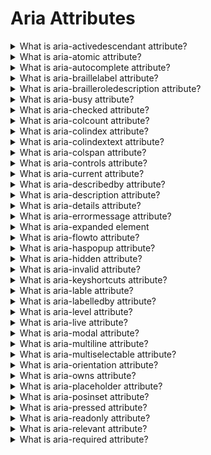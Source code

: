 # Aria Attributes

<details>
  <summary>What is aria-activedescendant attribute?</summary>

The aria-activedescendant property provides a method of managing focus for assistive technologies on interactive elements when they contain multiple focusable descendants, such as menus, grids, and toolbars. Instead of the screen reader moving focus between owned elements, aria-activedescendant can be used on container elements to refer to the currently active element, informing assistive technology users of the currently active element when focused.

This attribute is only relevant on elements with role of composite widget, combobox, textbox, group, or application whose id is referenced as the attribute value.

Example:

    <div role="toolbar" tabindex="0" aria-activedescendant="button1">
      <img src="btncut.png" id="button1" role="button" alt="cut" />
      <img src="btncopy.png" id="button2" role="button" alt="copy" />
      <img src="btnpaste.png" id="button3" role="button" alt="paste" />
    </div>

[More >>](https://developer.mozilla.org/en-US/docs/Web/Accessibility/ARIA/Attributes/aria-activedescendant)

</details>

<details>
  <summary>What is aria-atomic attribute?</summary>

Live regions are sections of a web page that are updated, whether by user interaction or not, when user focus is elsewhere. As they update outside the user's focus, assistive technologies such as screen readers may not "see" the update to report it to the user.

Values:

- false (default) - present only the changed node or nodes.
- true - present the entire changed region as a whole, including the author-defined label if one exists.

[More >>](https://developer.mozilla.org/en-US/docs/Web/Accessibility/ARIA/Attributes/aria-atomic)

</details>

<details>
  <summary>What is aria-autocomplete attribute?</summary>

The aria-autocomplete attribute indicates whether inputting text could trigger display of one or more predictions of the user's intended value for a combobox, searchbox, or textbox and specifies how predictions will be presented if they are made.

Values:

- none (default) - When a user is providing input, not automatic suggestion is displayed.
- inline - aria-autocomplete="inline" text suggesting one way to complete the provided input may be dynamically inserted after the caret.
- list - aria-autocomplete="list" When a user is providing input, an element containing a collection of values that could complete the provided input may be displayed.
- both - aria-autocomplete="both" an input to offer both models at the same time. When a user is providing input, an element containing a collection of values that could complete the provided input may be displayed. If displayed, one value in the collection is automatically selected, and the text needed to complete the automatically selected value appears after the caret in the input.

Example:

    <input id="cb1-edit" class="cb_edit" type="text" tabindex="0" role="combobox" aria-autocomplete="inline" aria-owns="list" />
    <ul id="list" tabindex="-1" role="listbox" aria-expanded="true">
      <li id ​​= "cb1-opt1" role = "option"> Qingchuan </ li>
      <li id ​​= "cb1-opt2" role = "option"> Цзин Цю </ li>
      <li id ​​= "cb1-opt3" role = "option"> Хуан Сяосянь </ li>
    </ul>

[More >>](https://developer.mozilla.org/en-US/docs/Web/Accessibility/ARIA/Attributes/aria-autocomplete)

</details>

<details>
  <summary>What is aria-braillelabel attribute?</summary>

The global aria-braillelabel attribute is similar to the global aria-label in that it defines a string value that labels the current element. While aria-label is read by the screen reader, the contents of the aria-braillelabel attribute are converted into Braille; providing the user with a recognizable name of the object in Braille.

Example:

    <button aria-braillelabel="***">
      <img alt="3 out of 5 stars" src="three_stars.png" />
    </button>

[More >>](https://developer.mozilla.org/en-US/docs/Web/Accessibility/ARIA/Attributes/aria-braillelabel)

</details>

<details>
  <summary>What is aria-brailleroledescription attribute?</summary>

The global aria-brailleroledescription attribute defines a human-readable, author-localized abbreviated description for the role of an element intended to be converted into Braille.

Example:

    <article
      aria-roledescription="slide"
      aria-brailleroledescription="sld"
      aria-labelledby="slide1heading">
      <h1 id="slide1heading">Welcome to my talk</h1>
      <img alt="Me" src="images/me.jpg" />
    </article>

[More >>](https://developer.mozilla.org/en-US/docs/Web/Accessibility/ARIA/Attributes/aria-brailleroledescription)

</details>

<details>
  <summary>What is aria-busy attribute?</summary>

Used in ARIA live regions, the global aria-busy state indicates an element is being modified and that assistive technologies may want to wait until the changes are complete before informing the user about the update.

When multiple parts of a live region need to be loaded before changes are announced to the user, set aria-busy="true" until loading is complete. Then set to aria-busy="false". This prevents assistive technologies from announcing changes before updates are done.

[More >>](https://developer.mozilla.org/en-US/docs/Web/Accessibility/ARIA/Attributes/aria-busy)

</details>

<details>
  <summary>What is aria-checked attribute?</summary>

The aria-checked attribute indicates the current "checked" state of checkboxes, radio buttons, and other widgets.

Values:

- false - the element supports being checked but is not currently checked.
- true - the element is checked.
- mixed - for checkbox and menuitemcheckbox only, equivalent to indeterminate, indicating a mixed mode value of neither checked nor unchecked.
- undefined (default) - the element does not support being checked.

Example:

    <span
      role="checkbox"
      id="checkBoxInput"
      aria-checked="false"
      tabindex="0"
      aria-labelledby="chk15-label"></span>
    <label id="chk15-label">Subscribe to the newsletter</label>

[More >>](https://developer.mozilla.org/en-US/docs/Web/Accessibility/ARIA/Attributes/aria-checked)

</details>

<details>
  <summary>What is aria-colcount attribute?</summary>

The aria-colcount attribute defines the total number of columns in a table, grid, or treegrid when not all columns are present in the DOM.

Example:

    <div role="grid" aria-colcount="6">
      <div role="rowgroup">
        <div role="row">
          <div role="columnheader" aria-colindex="1">First name</div>
          <div role="columnheader" aria-colindex="2">Last name</div>
          <div role="columnheader" aria-colindex="5">City</div>
          <div role="columnheader" aria-colindex="6">Zip</div>
        </div>
      </div>
      <div role="rowgroup">
        <div role="row">
          <div role="gridcell" aria-colindex="1">Debra</div>
          <div role="gridcell" aria-colindex="2">Burks</div>
          <div role="gridcell" aria-colindex="5">New York</div>
          <div role="gridcell" aria-colindex="6">14127</div>
        </div>
      </div>
      …
    </div>

[More >>](https://developer.mozilla.org/en-US/docs/Web/Accessibility/ARIA/Attributes/aria-colcount)

</details>

<details>
  <summary>What is aria-colindex attribute?</summary>

The aria-colindex attribute defines an element's column index or position with respect to the total number of columns within a table, grid, or treegrid.

[More >>](https://developer.mozilla.org/en-US/docs/Web/Accessibility/ARIA/Attributes/aria-colindex)

</details>

<details>
  <summary>What is aria-colindextext attribute?</summary>

The aria-colindextext attribute defines a human readable text alternative of the numeric aria-colindex.

[More >>](https://developer.mozilla.org/en-US/docs/Web/Accessibility/ARIA/Attributes/aria-colindextext)

</details>

<details>
  <summary>What is aria-colspan attribute?</summary>

The aria-colspan attribute defines the number of columns spanned by a cell or gridcell within a table, grid, or treegrid.

[More >>](https://developer.mozilla.org/en-US/docs/Web/Accessibility/ARIA/Attributes/aria-colspan)

</details>

<details>
  <summary>What is aria-controls attribute?</summary>

When an interactive or input control, be it a checkbox, radio button, tab panel, icon, toggles, or other, has an impact on another element in a document or application, the aria-controls attribute should be included to indicate which element or elements the user interface widget controls. The aria-controls attribute identifies the element (or elements) whose contents or presence are controlled by the element on which the attribute is set, regardless of what type of interaction initiates the impacted behavior.

Example:

    <h3 id="tab1" aria-selected="true" aria-controls="panel1" aria-extended = "true" role = "tab" tabindex = "0"> Девушки </ h3>

    <div id="panel1" aria-labelledby="tab1" aria-hidden="false" role="tabpanel">
      <h3 tabindex = "0"> Пожалуйста, выберите свою любимую красавицу ... </ h3>
    </div>

[More >>](https://developer.mozilla.org/en-US/docs/Web/Accessibility/ARIA/Attributes/aria-controls)

</details>

<details>
  <summary>What is aria-current attribute?</summary>

When you have a group of related elements, such as several links in a breadcrumb or steps in a multi-step flow, with one element in the group styled differently from the others to indicate to the sighted user that this is the current element within its group, the aria-current should be used to inform the assistive technology user what has been indicated via styling.

Values:

- page - Represents the current page within a set of pages such as the link to the current document in a breadcrumb.
- step - Represents the current step within a process such as the current step in an enumerated multi step checkout flow .
- location - Represents the current location within an environment or context such as the image that is visually highlighted as the current component of a flow chart.
- date - Represents the current date within a collection of dates such as the current date within a calendar.
- time - Represents the current time within a set of times such as the current time within a timetable.
- true - Represents the current item within a set.
- false (default) - Does not represent the current item within a set.

Examples:

    <nav aria-label="Breadcrumb" class="breadcrumb">
      <ol>
        <li>
          <a href="../../../../../"> Web technology for developers </a>
        </li>
        <li>
          <a href="../../../../"> Accessibility </a>
        </li>
        <li>
          <a href="../../../"> ARIA </a>
        </li>
        <li>
          <a href="../../"> ARIA States and Properties </a>
        </li>
        <li>
          <a href="./" aria-current="page"> ARIA: `aria-current` attribute </a>
        </li>
      </ol>
    </nav>

[More >>](https://developer.mozilla.org/en-US/docs/Web/Accessibility/ARIA/Attributes/aria-current)

</details>

<details>
  <summary>What is aria-describedby attribute?</summary>

The aria-describedby attribute lists the ids of the elements that describe the object. It is used to establish a relationship between widgets or groups and the text that describes them.

Example:

    <button aria-describedby="trash-desc">Move to trash</button>
    …

    <p id="trash-desc">
      Items in the trash will be permanently removed after 30 days.
    </p>

[More >>](https://developer.mozilla.org/en-US/docs/Web/Accessibility/ARIA/Attributes/aria-describedby)

</details>

<details>
  <summary>What is aria-description attribute?</summary>

The global aria-description attribute provides a mechanism for the developer to describe or annotate the current element providing greater context for assistive technology users.

Example:

    <div
      role="application"
      aria-label="calendar"
      aria-description="Game schedule for the Boston Red Sox 2021 Season">
      <h1>Red Sox 2021</h1>
      <div role="grid">…</div>
    </div>

[More >>](https://developer.mozilla.org/en-US/docs/Web/Accessibility/ARIA/Attributes/aria-description)

</details>

<details>
  <summary>What is aria-details attribute?</summary>

The aria-details attribute can be used to provide additional information or complex descriptions to an object. It is used to inform assistive technology users about the content by providing more in-depth information, whether that content is within the current document or a link to additional assets.

Example:

    <p>The <strong>cubic-bezier()<strong> functional notation defines a cubic
      <span role="term" aria-details="bezier bezImg">Bézier curve</span>. As
      these curves are continuous, they are often used to smooth down the start and
      end of the curve and are therefore sometimes called easing functions.
    </p>

    <p role="definition" id="bezier">A <strong>Bézier curve</strong>,
    (Pronounced \ ˈbe-zē-ˌā \)
    <i aria-description="English pronunciation">BEH-zee-ay</i>) is a mathematically
    described curve used in computer graphics and animation. The curve is defined
    by a set of control points with a minimum of two. Web related graphics
    and animations use Cubic Béziers, which are curves with four control
    points P<sub>0</sub>, P<sub>1</sub>, P<sub>2</sub>, and P<sub>3</sub>.
    </p>

    <a href="bezierExplanation.html" id="bezImg"
      aria-label="Explanation of Bézier curve in CSS timing functions">
      <img alt="Animated Bézier curve showing 4 control points." src="bezier.gif">
    </a>

[More >>](https://developer.mozilla.org/en-US/docs/Web/Accessibility/ARIA/Attributes/aria-details)

</details>

<details>
  <summary>What is aria-errormessage attribute?</summary>

When there is a user-created error, you want to let them know it exists and tell them how to fix it. There are two attributes you need to use: set aria-invalid="true" to define the object as being in an error state, then add the aria-errormessage attribute with the value being the id of the element containing the error message text for that object.

Example:

    <p>
      <label for="email">Email address:</label>
      <input
        type="email"
        name="email"
        id="email"
        aria-invalid="true"
        aria-errormessage="err1" />
      <span id="err1" class="errormessage">Error: Enter a valid email address</span>
    </p>

[More >>](https://developer.mozilla.org/en-US/docs/Web/Accessibility/ARIA/Attributes/aria-errormessage)

</details>

<details>
  <summary>What is aria-expanded element</summary>

There are several widgets that can be expanded and collapsed, including menus, dialogs, and accordion panels. Each of these objects, in turn, has an interactive element that controls their opening and closing. The aria-expanded attribute is applied to this focusable, interactive control that toggles the visibility of the object.

Example:

    <label for="username">Username</label>
    <input id="username" name="username" aria-describedby="username-desc" />
    <button
      aria-expanded="false"
      aria-controls="username-desc"
      aria-label="Help about username"
      type="button">
      <span aria-hidden="true">?</span>
    </button>
    <p id="username-desc" hidden>
      Your username is the name that you use to log in to this service.
    </p>

[More >>](https://developer.mozilla.org/en-US/docs/Web/Accessibility/ARIA/Attributes/aria-expanded)

</details>

<details>
  <summary>What is aria-flowto attribute?</summary>

The global aria-flowto attribute identifies the next element (or elements) in an alternate reading order of content. This allows assistive technology to override the general default of reading in document source order at the user's discretion.

[More >>](https://developer.mozilla.org/en-US/docs/Web/Accessibility/ARIA/Attributes/aria-flowto)

</details>

<details>
  <summary>What is aria-haspopup attribute?</summary>

In ARIA, interactive menus, listboxes, trees, grids, and dialogs that appear on top of other content when triggered to appear are considered "popups". These popups are triggered by one or more interactive elements on the page. The availability and type of popup the interactive element will trigger should be identified with the aria-haspopup state.

- false (default) - The element does not have a popup.
- true - The popup is a menu.
- menu - The popup is a menu.
- listbox - The popup is a listbox.
- tree - The popup is a tree.
- grid - The popup is a grid.
- dialog - The popup is a dialog.

[More >>](https://developer.mozilla.org/en-US/docs/Web/Accessibility/ARIA/Attributes/aria-haspopup)

</details>

<details>
  <summary>What is aria-hidden attribute?</summary>

The aria-hidden state indicates whether the element is exposed to an accessibility API.

- false - The element is exposed to the accessibility API as if it was rendered.
- true - The element is hidden from the accessibility API.
- undefined (default) - The element's hidden state is determined by the user agent based on whether it is rendered.

[More >>](https://developer.mozilla.org/en-US/docs/Web/Accessibility/ARIA/Attributes/aria-hidden)

</details>

<details>
  <summary>What is aria-invalid attribute?</summary>

The aria-invalid attribute is used to indicate that the value entered into an input field is not in a format or a value the application will accept. This may include formats such as email addresses or telephone numbers. aria-invalid can also be used to indicate that a required field is empty.

- grammar - A grammatical error was detected.
- false (default) - There are no detected errors in the value.
- spelling - A spelling error was detected.
- true - The value entered by the user has failed validation.

Example:

    <ul>
      <li>
        <label for="name">Full Name</label>
        <input
          type="text"
          name="name"
          id="name"
          aria-required="true"
          aria-invalid="false"
          onblur="checkValidity('name', ' ', 'Invalid name entered (requires both first and last name)');" />
      </li>
      <li>
        <label for="email">Email Address</label>
        <input
          type="email"
          name="email"
          id="email"
          aria-required="true"
          aria-invalid="false"
          onblur="checkValidity('email', '@', 'Invalid e-mail address');" />
      </li>
    </ul>

[More >>](https://developer.mozilla.org/en-US/docs/Web/Accessibility/ARIA/Attributes/aria-invalid)

</details>

<details>
  <summary>What is aria-keyshortcuts attribute?</summary>

A keyboard shortcut is a series of one or several keys that tells software to perform a pre-programmed action. Keyboard shortcuts enable keyboard users to invoke commands using the keyboard that would otherwise require accessing a menu or using touch or a mouse. The aria-keyshortcuts property defines the keyboard keys that have been implemented to activate or give focus to the element on which the attribute is set.

Value examples:

    aria-keyshortcuts="A"
    aria-keyshortcuts="Shift+Space"
    aria-keyshortcuts="Control+Alt+."
    aria-keyshortcuts="Control+Shift+&#39;"
    aria-keyshortcuts="alt+shift+p control+f"
    aria-keyshortcuts="Meta+C Meta+Shift+C"

Example:

    <a href="#content" aria-keyshortcuts="Alt+Shift+A">Skip to content</a>

[More >>](https://developer.mozilla.org/en-US/docs/Web/Accessibility/ARIA/Attributes/aria-keyshortcuts)

</details>

<details>
  <summary>What is aria-lable attribute?</summary>

Sometimes the default accessible name of an element is missing, or does not accurately describe its contents, and there is no content visible in the DOM that can be associated with the object to give it meaning. A common example is a button containing an SVG or icon font (which you shouldn't be using) without any text.

[More >>](https://developer.mozilla.org/en-US/docs/Web/Accessibility/ARIA/Attributes/aria-label)

</details>

<details>
  <summary>What is aria-labelledby attribute?</summary>

The aria-labelledby property enables authors to reference other elements on the page to define an accessible name. This is useful when using elements that don't have native support for associating elements to provide an accessible name.

Example:

    <span
      role="checkbox"
      aria-checked="false"
      tabindex="0"
      aria-labelledby="tac"></span>
    <span id="tac">I agree to the Terms and Conditions.</span>

[More >>](https://developer.mozilla.org/en-US/docs/Web/Accessibility/ARIA/Attributes/aria-labelledby)

</details>

<details>
  <summary>What is aria-level attribute?</summary>

Levels of hierarchy appear in headings, trees, nested grid, nested tablists, and more. If the DOM ancestry does not accurately represent the level, the aria-level attribute should be used to define the hierarchical level elements within their hierarchical structures. Levels increase with depth. The value for aria-level is an integer greater than or equal to 1.

[More >>](https://developer.mozilla.org/en-US/docs/Web/Accessibility/ARIA/Attributes/aria-level)

</details>

<details>
  <summary>What is aria-live attribute?</summary>

When content changes after initial load, assistive technology (AT) users may not "see" the changes. Some changes are important. Others are not. The aria-live attribute enables developers to inform the user of updates and choose, based on importance and urgency, whether to immediately, proactively, or passively inform AT users of changes to the content.

Values:

- assertive - Indicates that updates to the region have the highest priority and should be presented to the user immediately.
- off (default) - Indicates that updates to the region should not be presented to the user unless the user is currently focused on that region.
- polite - Indicates that updates to the region should be presented at the next graceful opportunity, such as at the end of speaking the current sentence or when the user pauses typing.

Examples:

    <div id="announce" aria-live="polite"></div>

    <div id="announce" aria-live="polite">
      <p>This message is announced.</p>
    </div>

[More >>](https://developer.mozilla.org/en-US/docs/Web/Accessibility/ARIA/Attributes/aria-live)

</details>

<details>
  <summary>What is aria-modal attribute?</summary>

A section of content is "modal" means navigation is limited to the area itself and the background (the ancestors and siblings of the modal) is hidden. Setting aria-modal="true" on dialog and alertdialog role containers indicates the presence of a "modal" element to users of assistive technology, but does not actually make the element modal. The features that make the element actually modal must be implemented by the developer.

    <div id="backdrop" class="no-scroll">
      <div
        role="alertdialog"
        aria-modal="true"
        aria-labelledby="dialog_label"
        aria-describedby="dialog_desc">
        <h2 id="dialog_label">Confirmation</h2>
        <div id="dialog_desc">
          <p>Are you sure you want to delete this file?</p>
        </div>
        <button type="button" onclick="closeDialog(this)">
          No. Close this popup.
        </button>
        <button type="button" onclick="deleteFile(this)">
          Yes. Delete the file.
        </button>
      </div>
    </div>

[More >>](https://developer.mozilla.org/en-US/docs/Web/Accessibility/ARIA/Attributes/aria-modal)

</details>

<details>
  <summary>What is aria-multiline attribute?</summary>

The aria-multiline attribute indicates whether a textbox accepts multiple lines of input or only a single line.

[More >>](https://developer.mozilla.org/en-US/docs/Web/Accessibility/ARIA/Attributes/aria-multiline)

</details>

<details>
  <summary>What is aria-multiselectable attribute?</summary>

The default behavior of selection lists, such as <select>, is to be able to choose only one item or option. By default or by convention, when a user is presented with list from which they must select an item, they assume they can only select a single item unless otherwise notified. The aria-multiselectable attribute is the way to inform assistive technology users that they may select more than one item from the current selectable items if they so choose. Lists and trees are examples of roles that might allow users to select more than one item at a time.

[More >>](https://developer.mozilla.org/en-US/docs/Web/Accessibility/ARIA/Attributes/aria-multiselectable)

</details>

<details>
  <summary>What is aria-orientation attribute?</summary>

It may be important for the user to know the orientation to know how to navigate certain widgets, as orientation impacts the expected behaviors of the left, right, up and down arrows. The aria-orientation attribute is used to indicate to assistive technology users whether an element's orientation is horizontal or vertical, or undefined.

Values:

- horizontal - The element is oriented horizontally.
- undefined (default) - The element's orientation is unknown/ambiguous.
- vertical - The element is oriented vertically.

[More >>](https://developer.mozilla.org/en-US/docs/Web/Accessibility/ARIA/Attributes/aria-orientation)

</details>

<details>
  <summary>What is aria-owns attribute?</summary>

The aria-owns attribute identifies an element (or elements) in order to define a visual, functional, or contextual relationship between a parent and its child elements when the DOM hierarchy cannot be used to represent the relationship.

[More >>](https://developer.mozilla.org/en-US/docs/Web/Accessibility/ARIA/Attributes/aria-owns)

</details>

<details>
  <summary>What is aria-placeholder attribute?</summary>

The aria-placeholder attribute defines a short hint (a word or short phrase) intended to help the user with data entry when a form control has no value. The hint can be a sample value or a brief description of the expected format.

Example:

    <span id="date-of-birth">Birthday</span>
    <div
      contenteditable
      role="textbox"
      aria-labelledby="date-of-birth"
      aria-placeholder="MM-DD-YYYY">
      MM-DD-YYYY
    </div>

[More >>](https://developer.mozilla.org/en-US/docs/Web/Accessibility/ARIA/Attributes/aria-placeholder)

</details>

<details>
  <summary>What is aria-posinset attribute?</summary>

The aria-posinset attribute defines an element's number or position in the current set of listitems or treeitems when not all items are present in the DOM.

Example:

    <h2 id="periodictable">Periodic table of chemical elements</h2>
    <ul role="listbox" aria-labelledby="periodictable">
      <li role="option" aria-setsize="118" aria-posinset="1">Hydrogen</li>
      <li role="option" aria-setsize="118" aria-posinset="3">Lithium</li>
      <li role="option" aria-setsize="118" aria-posinset="11">Sodium</li>
      <li role="option" aria-setsize="118" aria-posinset="19">Potassium</li>
    </ul>

[More >>](https://developer.mozilla.org/en-US/docs/Web/Accessibility/ARIA/Attributes/aria-posinset)

</details>

<details>
  <summary>What is aria-pressed attribute?</summary>

Adding aria-pressed to an element with a role of button turns the button into a toggle button. The aria-pressed attribute is only relevant for toggle buttons. It represents the button's current "pressed" state.

Example:

    <button aria-pressed="false">Pause</button>

[More >>](https://developer.mozilla.org/en-US/docs/Web/Accessibility/ARIA/Attributes/aria-pressed)

</details>

<details>
  <summary>What is aria-readonly attribute?</summary>

When you want to indicate that an interactive element works but is not editable, set aria-readonly="true". This indicates to the user that an interactive element that would normally be focusable and copyable has been placed in a read-only (not disabled) state.

[More >>](https://developer.mozilla.org/en-US/docs/Web/Accessibility/ARIA/Attributes/aria-readonly)

</details>

<details>
  <summary>What is aria-relevant attribute?</summary>

Used in ARIA live regions, the global aria-relevant attribute indicates what notifications the user agent will trigger when the accessibility tree within a live region is modified.

Values:

- additions - Element nodes are added to the accessibility tree within the live region.
- all - Shorthand for additions removals text.
- removals - Text content, a text alternative, or an element node within the live region is removed from the accessibility tree.
- text - Text content or a text alternative is added to any descendant in the accessibility tree of the live region.
- additions text (default) - Element nodes are added to the accessibility tree within the live region AND text content or a text alternative is added to any descendant in the accessibility tree of the live region.

</details>

<details>
  <summary>What is aria-required attribute?</summary>

The aria-required attribute indicates that user input is required on the element before a form may be submitted.

Example:

    <div id="tbLabel">Email Address *</div>
    <div
      role="textbox"
      contenteditable
      aria-labelledby="tblabel"
      aria-required="true"
      id="email1"></div>

</details>

